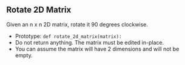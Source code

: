 ## Rotate 2D Matrix
Given an n x n 2D matrix, rotate it 90 degrees clockwise.   
* Prototype: `def rotate_2d_matrix(matrix):`
* Do not return anything. The matrix must be edited in-place.
* You can assume the matrix will have 2 dimensions and will not be empty.
